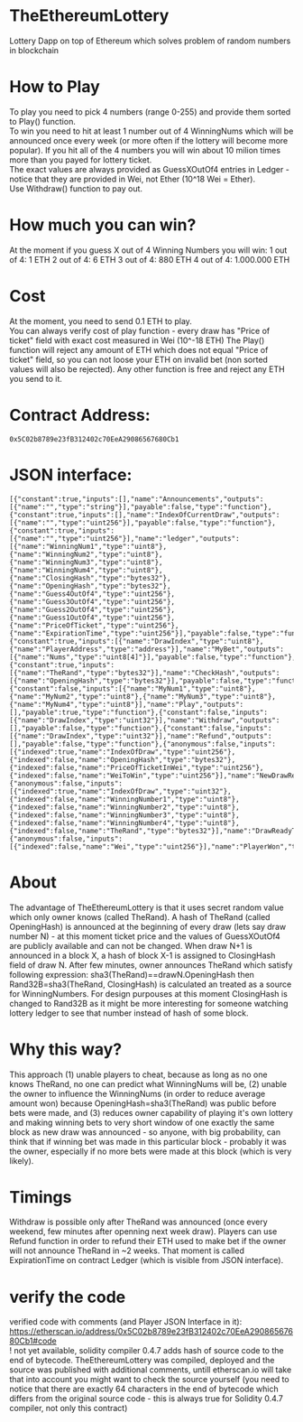 # TheEthereumLottery
  Lottery Dapp on top of Ethereum which solves problem of random numbers in blockchain

# How to Play
  To play you need to pick 4 numbers (range 0-255) and provide them sorted to Play() function.  
  To win you need to hit at least 1 number out of 4 WinningNums which will be announced once every week
  (or more often if the lottery will become more popular). If you hit all of the 4 numbers you will win
  about 10 milion times more than you payed for lottery ticket.  
  The exact values are always provided as GuessXOutOf4 entries in Ledger - notice that
  they are provided in Wei, not Ether (10^18 Wei = Ether).  
  Use Withdraw() function to pay out.

# How much you can win?
  At the moment if you guess X out of 4 Winning Numbers you will win:
  1 out of 4:         1 ETH
  2 out of 4:         6 ETH
  3 out of 4:       880 ETH
  4 out of 4: 1.000.000 ETH

# Cost
  At the moment, you need to send 0.1 ETH to play.  
  You can always verify cost of play function - every draw has "Price of ticket" field with exact cost measured in Wei (10^-18 ETH)
  The Play() function will reject any amount of ETH which does not equal "Price of ticket" field, so you can not loose your ETH
  on invalid bet (non sorted values will also be rejected). Any other function is free and reject any ETH you send to it.

# Contract Address:
    0x5C02b8789e23fB312402c70EeA29086567680Cb1

# JSON interface:

    [{"constant":true,"inputs":[],"name":"Announcements","outputs":[{"name":"","type":"string"}],"payable":false,"type":"function"},{"constant":true,"inputs":[],"name":"IndexOfCurrentDraw","outputs":[{"name":"","type":"uint256"}],"payable":false,"type":"function"},{"constant":true,"inputs":[{"name":"","type":"uint256"}],"name":"ledger","outputs":[{"name":"WinningNum1","type":"uint8"},{"name":"WinningNum2","type":"uint8"},{"name":"WinningNum3","type":"uint8"},{"name":"WinningNum4","type":"uint8"},{"name":"ClosingHash","type":"bytes32"},{"name":"OpeningHash","type":"bytes32"},{"name":"Guess4OutOf4","type":"uint256"},{"name":"Guess3OutOf4","type":"uint256"},{"name":"Guess2OutOf4","type":"uint256"},{"name":"Guess1OutOf4","type":"uint256"},{"name":"PriceOfTicket","type":"uint256"},{"name":"ExpirationTime","type":"uint256"}],"payable":false,"type":"function"},{"constant":true,"inputs":[{"name":"DrawIndex","type":"uint8"},{"name":"PlayerAddress","type":"address"}],"name":"MyBet","outputs":[{"name":"Nums","type":"uint8[4]"}],"payable":false,"type":"function"},{"constant":true,"inputs":[{"name":"TheRand","type":"bytes32"}],"name":"CheckHash","outputs":[{"name":"OpeningHash","type":"bytes32"}],"payable":false,"type":"function"},{"constant":false,"inputs":[{"name":"MyNum1","type":"uint8"},{"name":"MyNum2","type":"uint8"},{"name":"MyNum3","type":"uint8"},{"name":"MyNum4","type":"uint8"}],"name":"Play","outputs":[],"payable":true,"type":"function"},{"constant":false,"inputs":[{"name":"DrawIndex","type":"uint32"}],"name":"Withdraw","outputs":[],"payable":false,"type":"function"},{"constant":false,"inputs":[{"name":"DrawIndex","type":"uint32"}],"name":"Refund","outputs":[],"payable":false,"type":"function"},{"anonymous":false,"inputs":[{"indexed":true,"name":"IndexOfDraw","type":"uint256"},{"indexed":false,"name":"OpeningHash","type":"bytes32"},{"indexed":false,"name":"PriceOfTicketInWei","type":"uint256"},{"indexed":false,"name":"WeiToWin","type":"uint256"}],"name":"NewDrawReadyToPlay","type":"event"},{"anonymous":false,"inputs":[{"indexed":true,"name":"IndexOfDraw","type":"uint32"},{"indexed":false,"name":"WinningNumber1","type":"uint8"},{"indexed":false,"name":"WinningNumber2","type":"uint8"},{"indexed":false,"name":"WinningNumber3","type":"uint8"},{"indexed":false,"name":"WinningNumber4","type":"uint8"},{"indexed":false,"name":"TheRand","type":"bytes32"}],"name":"DrawReadyToPayout","type":"event"},{"anonymous":false,"inputs":[{"indexed":false,"name":"Wei","type":"uint256"}],"name":"PlayerWon","type":"event"}]

# About
  The advantage of TheEthereumLottery is that it uses secret random value which only owner knows (called TheRand).
  A hash of TheRand (called OpeningHash) is announced at the beginning of every draw (lets say draw number N) - 
  at this moment ticket price and the values of GuessXOutOf4 are publicly available and can not be changed.
  When draw N+1 is announced in a block X, a hash of block X-1 is assigned to ClosingHash field of draw N.
  After few minutes, owner announces TheRand which satisfy following expression: sha3(TheRand)==drawN.OpeningHash
  then Rand32B=sha3(TheRand, ClosingHash) is calculated an treated as a source for WinningNumbers. 
  For design purpouses at this moment ClosingHash is changed to Rand32B as it might be more interesting for someone 
  watching lottery ledger to see that number instead of hash of some block. 

# Why this way?
  This approach (1) unable players to cheat, because as long as no one knows TheRand, 
  no one can predict what WinningNums will be, (2) unable the owner to influence the WinningNums (in order to
  reduce average amount won) because OpeningHash=sha3(TheRand) was public before bets were made, and (3) reduces 
  owner capability of playing it's own lottery and making winning bets to very short window of one
  exactly the same block as new draw was announced - so anyone, with big probability, can think that if winning
  bet was made in this particular block - probably it was the owner, especially if no more bets were made 
  at this block (which is very likely).

# Timings
  Withdraw is possible only after TheRand was announced (once every weekend, few minutes after openning next week draw).
  Players can use Refund function in order to refund their ETH used to make bet if the owner will not announce 
  TheRand in ~2 weeks. That moment is called ExpirationTime on contract Ledger (which is visible from JSON interface).





# verify the code
verified code with comments (and Player JSON Interface in it):   
https://etherscan.io/address/0x5C02b8789e23fB312402c70EeA29086567680Cb1#code   
! not yet available, solidity compiler 0.4.7 adds hash of source code to the end of bytecode. TheEthereumLottery was compiled, deployed and the source was published with additional comments, untill etherscan.io will take that into account you might want to check the source yourself (you need to notice that there are exactly 64 characters in the end of bytecode which differs from the original source code - this is always true for Solidity 0.4.7 compiler, not only this contract)
